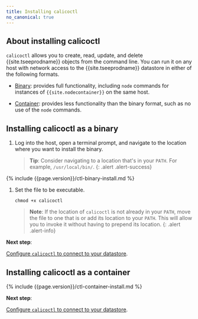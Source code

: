 ```yaml
---
title: Installing calicoctl
no_canonical: true
---
```


## About installing calicoctl

`calicoctl` allows you to create, read, update, and delete {{site.tseeprodname}} objects
from the command line. You can run it on any host with network access to the
{{site.tseeprodname}} datastore in either of the following formats.

- [Binary](#installing-calicoctl-as-a-binary): provides full functionality, including
`node` commands for instances of `{{site.nodecontainer}}` on the same host.

- [Container](#installing-calicoctl-as-a-container): provides less functionality than
the binary format, such as no use of the `node` commands.


## Installing calicoctl as a binary

1. Log into the host, open a terminal prompt, and navigate to the location where
you want to install the binary.

   > **Tip**: Consider navigating to a location that's in your `PATH`. For example,
   > `/usr/local/bin/`.
   {: .alert .alert-success}

{% include {{page.version}}/ctl-binary-install.md %}

1. Set the file to be executable.

   ```
   chmod +x calicoctl
   ```

   > **Note**: If the location of `calicoctl` is not already in your `PATH`, move the file
   > to one that is or add its location to your `PATH`. This will allow you to invoke it
   > without having to prepend its location.
   {: .alert .alert-info}

**Next step**:

[Configure `calicoctl` to connect to your datastore](/{{page.version}}/usage/calicoctl/configure/).


## Installing calicoctl as a container

{% include {{page.version}}/ctl-container-install.md %}

**Next step**:

[Configure `calicoctl` to connect to your datastore](/{{page.version}}/usage/calicoctl/configure/).
